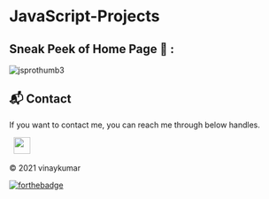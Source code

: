 # JavaScript-Projects

<!-- [Visit Now](https://jigar-sable.github.io/JavaScript-Projects/) 🚀

[![javascript-projects](https://img.shields.io/website-up-down-green-red/http/shields.io.svg?color=blue)](https://jigar-sable.github.io/JavaScript-Projects/)&nbsp;
[![repo-size](https://img.shields.io/github/repo-size/jigar-sable/JavaScript-Projects)](https://github.com/jigar-sable/JavaScript-Projects)

## Overview

JavaScript Projects Site includes major projects working on single site.
Made with basic HTML, CSS, TailwindCSS, SCSS, JavaScript and jQuery.

## Tech Stack
[![HTML](https://img.shields.io/badge/html5%20-%23E34F26.svg?&style=for-the-badge&logo=html5&logoColor=white)](https://github.com/jigar-sable/JavaScript-Projects/search?l=html)&nbsp;
[![CSS](https://img.shields.io/badge/css3%20-%231572B6.svg?&style=for-the-badge&logo=css3&logoColor=white)](https://github.com/jigar-sable/JavaScript-Projects/search?l=css)&nbsp;
[![JS](https://img.shields.io/badge/javascript%20-%23323330.svg?&style=for-the-badge&logo=javascript&logoColor=%23F7DF1E)](https://github.com/jigar-sable/JavaScript-Projects/search?l=javascript) -->

## Sneak Peek of Home Page 🙈 :
![jsprothumb3](https://user-images.githubusercontent.com/64949957/124395721-3eac3880-dd23-11eb-99ca-b43f2c2e0d38.png)


<h2>📬 Contact</h2>

If you want to contact me, you can reach me through below handles.

&nbsp;&nbsp;<a href="www.linkedin.com/in/vinaykumar-s-8a7b84243 targe"><img src="https://www.felberpr.com/wp-content/uploads/linkedin-logo.png" width="30"></img></a>

© 2021 vinaykumar


[![forthebadge](https://forthebadge.com/images/badges/built-with-love.svg)](https://forthebadge.com)

